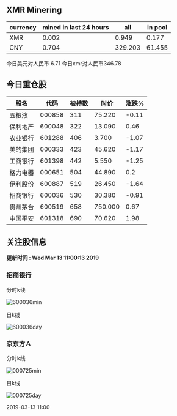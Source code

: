 ## XMR Minering

|currency|mined in last 24 hours|all|in pool|
|---|---|---|---|
|XMR|0.002|0.949|0.177|
|CNY|0.704|329.203|61.455|

今日美元对人民币 6.71	今日xmr对人民币346.78


## 今日重仓股 

|股名|代码|被持数|时价|涨跌%|
|---|---|---|---|---|
|五粮液|000858|311|75.220|-0.11|
|保利地产|600048|322|13.090|0.46|
|农业银行|601288|406|3.700|-1.07|
|美的集团|000333|423|45.620|-1.17|
|工商银行|601398|442|5.550|-1.25|
|格力电器|000651|504|44.890|0.2|
|伊利股份|600887|519|26.450|-1.64|
|招商银行|600036|530|30.380|-0.91|
|贵州茅台|600519|658|750.000|0.67|
|中国平安|601318|690|70.620|1.98|

## 关注股信息
**更新时间 : Wed Mar 13 11:00:13 2019**
### 招商银行 
分时k线

![600036min](http://image.sinajs.cn/newchart/min/n/sh600036.gif)

日k线

![600036day](http://image.sinajs.cn/newchart/daily/n/sh600036.gif)

### 京东方Ａ 
分时k线

![000725min](http://image.sinajs.cn/newchart/min/n/sz000725.gif)

日k线

![000725day](http://image.sinajs.cn/newchart/daily/n/sz000725.gif)

2019-03-13 11:00